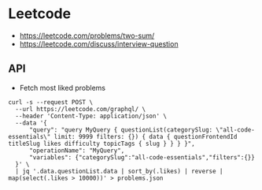 # Leetcode

- <https://leetcode.com/problems/two-sum/>
- <https://leetcode.com/discuss/interview-question>

## API

- Fetch most liked problems

```shell
curl -s --request POST \
  --url https://leetcode.com/graphql/ \
  --header 'Content-Type: application/json' \
  --data '{
      "query": "query MyQuery { questionList(categorySlug: \"all-code-essentials\" limit: 9999 filters: {}) { data { questionFrontendId titleSlug likes difficulty topicTags { slug } } } }",
      "operationName": "MyQuery",
      "variables": {"categorySlug":"all-code-essentials","filters":{}}
  }' \
  | jq '.data.questionList.data | sort_by(.likes) | reverse | map(select(.likes > 10000))' > problems.json
```
